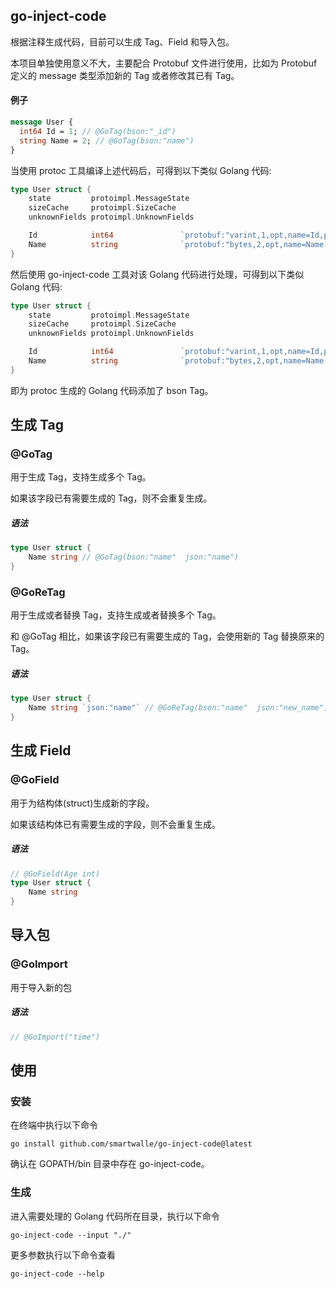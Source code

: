 ## go-inject-code

根据注释生成代码，目前可以生成 Tag、Field 和导入包。

本项目单独使用意义不大，主要配合 Protobuf 文件进行使用，比如为 Protobuf 定义的 message 类型添加新的 Tag 或者修改其已有 Tag。

#### 例子

```protobuf
message User {
  int64 Id = 1; // @GoTag(bson:"_id")
  string Name = 2; // @GoTag(bson:"name")
}
```

当使用 protoc 工具编译上述代码后，可得到以下类似 Golang 代码:

```go
type User struct {
    state         protoimpl.MessageState
    sizeCache     protoimpl.SizeCache
    unknownFields protoimpl.UnknownFields

    Id            int64               `protobuf:"varint,1,opt,name=Id,proto3" json:"Id,omitempty"` // @GoTag(bson:"_id")
    Name          string              `protobuf:"bytes,2,opt,name=Name,proto3" json:"Name,omitempty"` // @GoTag(bson:"name")
}
```

然后使用 go-inject-code 工具对该 Golang 代码进行处理，可得到以下类似 Golang 代码:

```go
type User struct {
    state         protoimpl.MessageState
    sizeCache     protoimpl.SizeCache
    unknownFields protoimpl.UnknownFields

    Id            int64               `protobuf:"varint,1,opt,name=Id,proto3" json:"Id,omitempty" bson:"_id"` // @GoTag(bson:"_id")
    Name          string              `protobuf:"bytes,2,opt,name=Name,proto3" json:"Name,omitempty" bson:"name"` // @GoTag(bson:"name")
}
```

即为 protoc 生成的 Golang 代码添加了 bson Tag。

## 生成 Tag

### @GoTag

用于生成 Tag，支持生成多个 Tag。

如果该字段已有需要生成的 Tag，则不会重复生成。

##### 语法

```go
type User struct {
    Name string // @GoTag(bson:"name"  json:"name")
}
```

### @GoReTag

用于生成或者替换 Tag，支持生成或者替换多个 Tag。

和 @GoTag 相比，如果该字段已有需要生成的 Tag，会使用新的 Tag 替换原来的 Tag。

##### 语法

```go
type User struct {
    Name string `json:"name"` // @GoReTag(bson:"name"  json:"new_name")
}
```

## 生成 Field

### @GoField

用于为结构体(struct)生成新的字段。

如果该结构体已有需要生成的字段，则不会重复生成。

##### 语法
```go
// @GoField(Age int)
type User struct {
    Name string 
}
```

## 导入包

### @GoImport

用于导入新的包

##### 语法
```go
// @GoImport("time")
```

## 使用

### 安装

在终端中执行以下命令
```shell
go install github.com/smartwalle/go-inject-code@latest
```

确认在 GOPATH/bin 目录中存在 go-inject-code。

### 生成

进入需要处理的 Golang 代码所在目录，执行以下命令
```shell
go-inject-code --input "./"
```

更多参数执行以下命令查看
```shell
go-inject-code --help 
```
